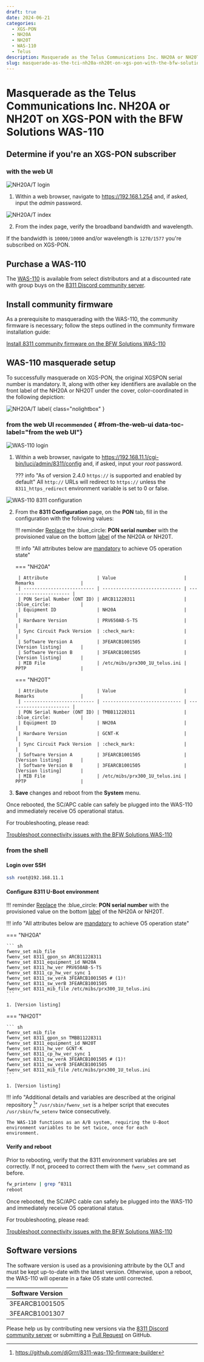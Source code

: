 ```yaml
---
draft: true
date: 2024-06-21
categories:
  - XGS-PON
  - NH20A
  - NH20T
  - WAS-110
  - Telus
description: Masquerade as the Telus Communications Inc. NH20A or NH20T on XGS-PON with the BFW Solutions WAS-110
slug: masquerade-as-the-tci-nh20a-nh20t-on-xgs-pon-with-the-bfw-solutions-was-110
---
```


# Masquerade as the Telus Communications Inc. NH20A or NH20T on XGS-PON with the BFW Solutions WAS-110

<!-- more -->
<!-- nocont -->

## Determine if you're an XGS-PON subscriber

### with the web UI

![NH20A/T login](masquerade-as-the-tci-nh20a-nh20t-on-xgs-pon-with-the-bfw-solutions-was-110/nh20a_nh20t_login.webp)

1. Within a web browser, navigate to <https://192.168.1.254> and, if asked, input the *admin* password.

![NH20A/T index](masquerade-as-the-tci-nh20a-nh20t-on-xgs-pon-with-the-bfw-solutions-was-110/nh20a_nh20t_index.webp)

2. From the index page, verify the broadband bandwidth and wavelength.

If the bandwidth is `10000/10000` and/or wavelength is `1270/1577` you're subscribed on XGS-PON.

## Purchase a WAS-110

The [WAS-110] is available from select distributors and at a discounted rate with group buys on the
[8311 Discord community server](https://discord.com/servers/8311-886329492438671420).

## Install community firmware

As a prerequisite to masquerading with the WAS-110, the community firmware is necessary; follow the steps
outlined in the community firmware installation guide:

[Install 8311 community firmware on the BFW Solutions WAS-110](install-8311-community-firmware-on-the-bfw-solutions-was-110.md)

## WAS-110 masquerade setup

To successfully masquerade on XGS-PON, the original XGSPON serial number is mandatory. It, along with other key
identifiers are available on the front label of the NH20A or NH20T under the cover, color-coordinated in the following
depiction:

<div id="nh20a-nh20t-label"></div>

![NH20A/T label](masquerade-as-the-tci-nh20a-nh20t-on-xgs-pon-with-the-bfw-solutions-was-110/nh20a_nh20t_index.webp){ class="nolightbox" }

### from the web UI <small>recommended</small> { #from-the-web-ui data-toc-label="from the web UI"}

![WAS-110 login](masquerade-as-the-tci-nh20a-nh20t-on-xgs-pon-with-the-bfw-solutions-was-110/was_110_luci_login.webp)

1. Within a web browser, navigate to
   <https://192.168.11.1/cgi-bin/luci/admin/8311/config>
   and, if asked, input your <em>root</em> password.

    ??? info "As of version 2.4.0 `https://` is supported and enabled by default"
        All `http://` URLs will redirect to `https://` unless the `8311_https_redirect` environment variable is set to
        0 or false.

![WAS-110 8311 configuration](masquerade-as-the-tci-nh20a-nh20t-on-xgs-pon-with-the-bfw-solutions-was-110/was_110_luci_config.webp)

2. From the __8311 Configuration__ page, on the __PON__ tab, fill in the configuration with the following values:

    !!! reminder
        <ins>Replace</ins> the :blue_circle: **PON serial number** with the provisioned value on the bottom [label] of 
        the NH20A or NH20T.

    !!! info "All attributes below are <ins>mandatory</ins> to achieve O5 operation state"

    === "NH20A"

        | Attribute                  | Value                         | Remarks                 |
        | -------------------------- | ----------------------------- | ----------------------- |
        | PON Serial Number (ONT ID) | ARCB11228311                  | :blue_circle:           |
        | Equipment ID               | NH20A                         |                         |
        | Hardware Version           | PRV650AB-S-TS                 |                         |
        | Sync Circuit Pack Version  | :check_mark:                  |                         |
        | Software Version A         | 3FEARCB1001505                | [Version listing]       |
        | Software Version B         | 3FEARCB1001505                | [Version listing]       |
        | MIB File                   | /etc/mibs/prx300_1U_telus.ini | PPTP                    |

    === "NH20T"

        | Attribute                  | Value                         | Remarks                 |
        | -------------------------- | ----------------------------- | ----------------------- |
        | PON Serial Number (ONT ID) | TMBB11228311                  | :blue_circle:           |
        | Equipment ID               | NH20A                         |                         |
        | Hardware Version           | GCNT-K                        |                         |
        | Sync Circuit Pack Version  | :check_mark:                  |                         |
        | Software Version A         | 3FEARCB1001505                | [Version listing]       |
        | Software Version B         | 3FEARCB1001505                | [Version listing]       |
        | MIB File                   | /etc/mibs/prx300_1U_telus.ini | PPTP                    |

3. __Save__ changes and reboot from the __System__ menu.

Once rebooted, the SC/APC cable can safely be plugged into the WAS-110 and immediately receive O5 operational status.

For troubleshooting, please read:

[Troubleshoot connectivity issues with the BFW Solutions WAS-110]

### from the shell

<h4>Login over SSH</h4>

```sh
ssh root@192.168.11.1
```

<h4>Configure 8311 U-Boot environment</h4>

!!! reminder
    <ins>Replace</ins> the :blue_circle: __PON serial number__ with the provisioned value on the bottom [label] of the 
    NH20A or NH20T.

!!! info "All attributes below are <ins>mandatory</ins> to achieve O5 operation state"

=== "NH20A"

    ``` sh
    fwenv_set mib_file
    fwenv_set 8311_gpon_sn ARCB11228311
    fwenv_set 8311_equipment_id NH20A
    fwenv_set 8311_hw_ver PRV650AB-S-TS
    fwenv_set 8311_cp_hw_ver_sync 1
    fwenv_set 8311_sw_verA 3FEARCB1001505 # (1)!
    fwenv_set 8311_sw_verB 3FEARCB1001505
    fwenv_set 8311_mib_file /etc/mibs/prx300_1U_telus.ini
    ```

    1. [Version listing]

=== "NH20T"

    ``` sh
    fwenv_set mib_file
    fwenv_set 8311_gpon_sn TMBB11228311
    fwenv_set 8311_equipment_id NH20T
    fwenv_set 8311_hw_ver GCNT-K
    fwenv_set 8311_cp_hw_ver_sync 1
    fwenv_set 8311_sw_verA 3FEARCB1001505 # (1)!
    fwenv_set 8311_sw_verB 3FEARCB1001505
    fwenv_set 8311_mib_file /etc/mibs/prx300_1U_telus.ini
    ```

    1. [Version listing]

!!! info "Additional details and variables are described at the original repository [^1]"
    `/usr/sbin/fwenv_set` is a helper script that executes `/usr/sbin/fw_setenv` twice consecutively.

    The WAS-110 functions as an A/B system, requiring the U-Boot environment variables to be set twice, once for each
    environment.

<h4>Verify and reboot</h4>

Prior to rebooting, verify that the 8311 environment variables are set correctly. If not, proceed to correct them with
the `fwenv_set` command as before.

```sh
fw_printenv | grep ^8311
reboot
```

Once rebooted, the SC/APC cable can safely be plugged into the WAS-110 and immediately receive O5 operational status.

For troubleshooting, please read:

[Troubleshoot connectivity issues with the BFW Solutions WAS-110]

## Software versions

The software version is used as a provisioning attribute by the OLT and must be kept up-to-date with the latest
version. Otherwise, upon a reboot, the WAS-110 will operate in a fake O5 state until corrected.

| Software Version |
| ---------------- |
| 3FEARCB1001505   |
| 3FEARCB1001307   |

Please help us by contributing new versions via the
[8311 Discord community server](https://discord.com/servers/8311-886329492438671420)
or submitting a
[Pull Request](https://github.com/up-n-atom/8311/pulls) on GitHub.

  [WAS-110]: ../xgs-pon/ont/bfw-solutions/was-110.md#value-added-resellers
  [label]: #nh20a-nh20t-label
  [Version listing]: #software-versions
  [Troubleshoot connectivity issues with the BFW Solutions WAS-110]: troubleshoot-connectivity-issues-with-the-bfw-solutions-was-110.md

[^1]: <https://github.com/djGrrr/8311-was-110-firmware-builder>
